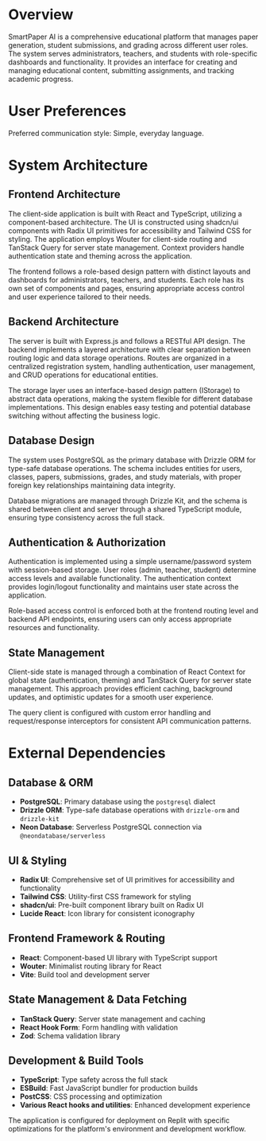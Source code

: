 # Overview

SmartPaper AI is a comprehensive educational platform that manages paper generation, student submissions, and grading across different user roles. The system serves administrators, teachers, and students with role-specific dashboards and functionality. It provides an interface for creating and managing educational content, submitting assignments, and tracking academic progress.

# User Preferences

Preferred communication style: Simple, everyday language.

# System Architecture

## Frontend Architecture
The client-side application is built with React and TypeScript, utilizing a component-based architecture. The UI is constructed using shadcn/ui components with Radix UI primitives for accessibility and Tailwind CSS for styling. The application employs Wouter for client-side routing and TanStack Query for server state management. Context providers handle authentication state and theming across the application.

The frontend follows a role-based design pattern with distinct layouts and dashboards for administrators, teachers, and students. Each role has its own set of components and pages, ensuring appropriate access control and user experience tailored to their needs.

## Backend Architecture
The server is built with Express.js and follows a RESTful API design. The backend implements a layered architecture with clear separation between routing logic and data storage operations. Routes are organized in a centralized registration system, handling authentication, user management, and CRUD operations for educational entities.

The storage layer uses an interface-based design pattern (IStorage) to abstract data operations, making the system flexible for different database implementations. This design enables easy testing and potential database switching without affecting the business logic.

## Database Design
The system uses PostgreSQL as the primary database with Drizzle ORM for type-safe database operations. The schema includes entities for users, classes, papers, submissions, grades, and study materials, with proper foreign key relationships maintaining data integrity.

Database migrations are managed through Drizzle Kit, and the schema is shared between client and server through a shared TypeScript module, ensuring type consistency across the full stack.

## Authentication & Authorization
Authentication is implemented using a simple username/password system with session-based storage. User roles (admin, teacher, student) determine access levels and available functionality. The authentication context provides login/logout functionality and maintains user state across the application.

Role-based access control is enforced both at the frontend routing level and backend API endpoints, ensuring users can only access appropriate resources and functionality.

## State Management
Client-side state is managed through a combination of React Context for global state (authentication, theming) and TanStack Query for server state management. This approach provides efficient caching, background updates, and optimistic updates for a smooth user experience.

The query client is configured with custom error handling and request/response interceptors for consistent API communication patterns.

# External Dependencies

## Database & ORM
- **PostgreSQL**: Primary database using the `postgresql` dialect
- **Drizzle ORM**: Type-safe database operations with `drizzle-orm` and `drizzle-kit`
- **Neon Database**: Serverless PostgreSQL connection via `@neondatabase/serverless`

## UI & Styling
- **Radix UI**: Comprehensive set of UI primitives for accessibility and functionality
- **Tailwind CSS**: Utility-first CSS framework for styling
- **shadcn/ui**: Pre-built component library built on Radix UI
- **Lucide React**: Icon library for consistent iconography

## Frontend Framework & Routing
- **React**: Component-based UI library with TypeScript support
- **Wouter**: Minimalist routing library for React
- **Vite**: Build tool and development server

## State Management & Data Fetching
- **TanStack Query**: Server state management and caching
- **React Hook Form**: Form handling with validation
- **Zod**: Schema validation library

## Development & Build Tools
- **TypeScript**: Type safety across the full stack
- **ESBuild**: Fast JavaScript bundler for production builds
- **PostCSS**: CSS processing and optimization
- **Various React hooks and utilities**: Enhanced development experience

The application is configured for deployment on Replit with specific optimizations for the platform's environment and development workflow.